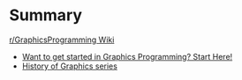 # Summary

[r/GraphicsProgramming Wiki](intro.md)

- [Want to get started in Graphics Programming? Start Here!](./start_here.md) 
- [History of Graphics series](./history_of_graphics.md)
